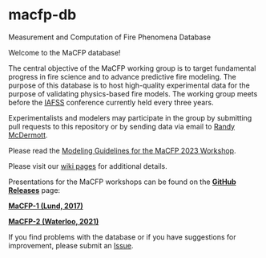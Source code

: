 # macfp-db
Measurement and Computation of Fire Phenomena Database

Welcome to the MaCFP database!

The central objective of the MaCFP working group is to target fundamental progress in fire science and to advance predictive fire modeling.  The purpose of this database is to host high-quality experimental data for the purpose of validating physics-based fire models.  The working group meets before the [IAFSS](http://www.iafss.org/) conference currently held every three years.

Experimentalists and modelers may participate in the group by submitting pull requests to this repository or by sending data via email to [Randy McDermott](mailto:randall.mcdermott@nist.gov).

Please read the [Modeling Guidelines for the MaCFP 2023 Workshop](https://github.com/MaCFP/macfp-db/wiki/MaCFP-2023-Modeling-Guidelines).

Please visit our [wiki pages](https://github.com/MaCFP/macfp-db/wiki) for additional details.

Presentations for the MaCFP workshops can be found on the [**GitHub Releases**](https://github.com/MaCFP/macfp-db/releases) page:

[**MaCFP-1 (Lund, 2017)**](https://github.com/MaCFP/macfp-db/releases/tag/macfp-1.0)

[**MaCFP-2 (Waterloo, 2021)**](https://github.com/MaCFP/macfp-db/releases/tag/macfp-2.0)

If you find problems with the database or if you have suggestions for improvement, please submit an [Issue](https://github.com/MaCFP/macfp-db/issues).

